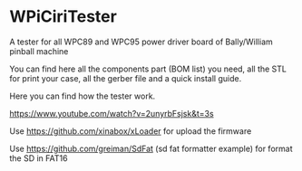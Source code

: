 # WPiCiriTester
A tester for all WPC89 and WPC95 power driver board of Bally/William pinball machine


You can find here all the components part (BOM list) you need, all the STL for print your case, all the gerber file and a quick install guide.

Here you can find how the tester work.

https://www.youtube.com/watch?v=2unyrbFsjsk&t=3s


Use https://github.com/xinabox/xLoader for upload the firmware

Use https://github.com/greiman/SdFat (sd fat formatter example) for format the SD in FAT16


